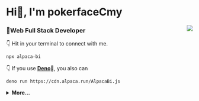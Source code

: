 <h1>Hi👋, I'm pokerfaceCmy</h1>

<img align="right" src="https://github-stat.alpaca.run/api?username=pokerfaceCmy&show_icons=true&include_all_commits=true&line_height=35"/>



### 💼**Web Full Stack Developer**  
👇 Hit in your terminal to connect with me.
```bash
npx alpaca-bi
```
👇 If you use [**Deno**](https://deno.land)🦕, you also can 
```bash
deno run https://cdn.alpaca.run/AlpacaBi.js
```

<details>
 <summary><b>More...</b></summary>  
    
## 😎 A little more about me...  

```
pokerfaceCmy : Info {
    Name: "pokerfaceCmy",
    Age: 26,
    Work: "Android Developer",
    Email: "cheng.meng.yuan@qq.com",
    Location: "wuhan China"
}
```

## ⚡ Technologies
<img align="right" width="270" src="https://cdn.alpaca.run/alpaca.gif">

Lanuage  
![Java](https://img.shields.io/badge/-Java-black?style=flat-square&logo=Java)
![Kotlin](https://img.shields.io/badge/-Kotlin-black?style=flat-square&logo=Kotlin)
![flutter](https://img.shields.io/badge/-flutter-black?style=flat-square&logo=flutter)


Framework  
![RxJava](https://img.shields.io/badge/-RxJava-000000?style=flat-square&logo=RxJava)
![retrofit](https://img.shields.io/badge/-retrofit-black?style=flat-square&logo=retrofit)
![okhttp](https://img.shields.io/badge/-okhttp-black?style=flat-square&logo=okhttp)
![Glide](https://img.shields.io/badge/-Glide-black?style=flat-square&logo=Glide)
![ARouter](https://img.shields.io/badge/-ARouter-black?style=flat-square&logo=ARouter)


Tools  
![GitHub](https://img.shields.io/badge/-GitHub-181717?style=flat-square&logo=github)
![AndroidStudio](https://img.shields.io/badge/-AndroidStudio-black?style=flat-square&logo=AndroidStudio)
![Postman](https://img.shields.io/badge/-Postman-black?style=flat-square&logo=Postman)
![slack](https://img.shields.io/badge/-slack-black?style=flat-square&logo=slack)


</details>



